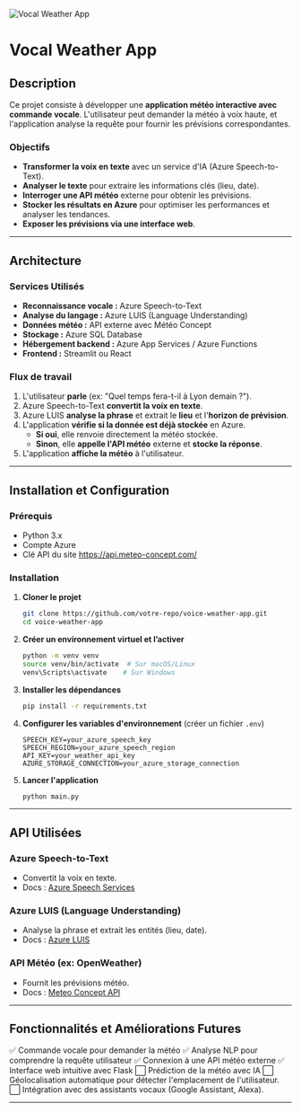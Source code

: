 ![Vocal Weather App](images/voice-weather.png)

# Vocal Weather App

## Description
Ce projet consiste à développer une **application météo interactive avec commande vocale**. L'utilisateur peut demander la météo à voix haute, et l'application analyse la requête pour fournir les prévisions correspondantes.

### Objectifs
- **Transformer la voix en texte** avec un service d'IA (Azure Speech-to-Text).
- **Analyser le texte** pour extraire les informations clés (lieu, date).
- **Interroger une API météo** externe pour obtenir les prévisions.
- **Stocker les résultats en Azure** pour optimiser les performances et analyser les tendances.
- **Exposer les prévisions via une interface web**.

---
## Architecture

### Services Utilisés
- **Reconnaissance vocale :** Azure Speech-to-Text
- **Analyse du langage :** Azure LUIS (Language Understanding)
- **Données météo :** API externe avec Météo Concept
- **Stockage :** Azure SQL Database
- **Hébergement backend :** Azure App Services / Azure Functions
- **Frontend :** Streamlit ou React

### Flux de travail
1. L'utilisateur **parle** (ex: "Quel temps fera-t-il à Lyon demain ?").
2. Azure Speech-to-Text **convertit la voix en texte**.
3. Azure LUIS **analyse la phrase** et extrait le **lieu** et l'**horizon de prévision**.
4. L'application **vérifie si la donnée est déjà stockée** en Azure.
   - **Si oui**, elle renvoie directement la météo stockée.
   - **Sinon**, elle **appelle l'API météo** externe et **stocke la réponse**.
5. L'application **affiche la météo** à l'utilisateur.

---
## Installation et Configuration

### Prérequis
- Python 3.x
- Compte Azure
- Clé API du site https://api.meteo-concept.com/

### Installation
1. **Cloner le projet**
   ```sh
   git clone https://github.com/votre-repo/voice-weather-app.git
   cd voice-weather-app
   ```
2. **Créer un environnement virtuel et l’activer**
   ```sh
   python -m venv venv
   source venv/bin/activate  # Sur macOS/Linux
   venv\Scripts\activate    # Sur Windows
   ```
3. **Installer les dépendances**
   ```sh
   pip install -r requirements.txt
   ```
4. **Configurer les variables d'environnement** (créer un fichier `.env`)
   ```env
   SPEECH_KEY=your_azure_speech_key
   SPEECH_REGION=your_azure_speech_region
   API_KEY=your_weather_api_key
   AZURE_STORAGE_CONNECTION=your_azure_storage_connection
   ```
5. **Lancer l'application**
   ```sh
   python main.py
   ```

---
## API Utilisées

### Azure Speech-to-Text
- Convertit la voix en texte.
- Docs : [Azure Speech Services](https://learn.microsoft.com/en-us/azure/ai-services/speech-service/)

### Azure LUIS (Language Understanding)
- Analyse la phrase et extrait les entités (lieu, date).
- Docs : [Azure LUIS](https://learn.microsoft.com/en-us/azure/cognitive-services/luis/)

### API Météo (ex: OpenWeather)
- Fournit les prévisions météo.
- Docs : [Meteo Concept API](https://api.meteo-concept.com/)

---
## Fonctionnalités et Améliorations Futures
✅ Commande vocale pour demander la météo
✅ Analyse NLP pour comprendre la requête utilisateur
✅ Connexion à une API météo externe
✅ Interface web intuitive avec Flask 
⬜ Prédiction de la météo avec IA
⬜ Géolocalisation automatique pour détecter l'emplacement de l'utilisateur.  
⬜ Intégration avec des assistants vocaux (Google Assistant, Alexa).  

---


